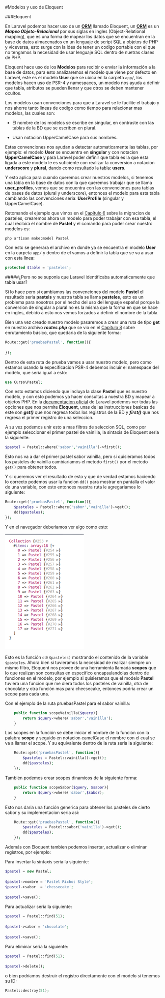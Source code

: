 #Modelos y uso de  Eloquent

###Eloquent

En Laravel podemos hacer uso de un [**ORM**](https://es.wikipedia.org/wiki/Mapeo_objeto-relacional) llamado Eloquent, un [**ORM**](https://es.wikipedia.org/wiki/Mapeo_objeto-relacional) es un ***Mapeo Objeto-Relacional*** por sus siglas en ingles (Object-Relational mapping), que es una forma de mapear los datos que se encuentran en la base de datos almacenados en un lenguaje de script SQL a objetos de PHP y viceversa, esto surge con la idea de tener un codigo portable con el que no tengamos la necesidad de usar lenguaje SQL dentro de nuetras clases de PHP.

Eloquent hace uso de los **Modelos** para recibir o enviar la información a la base de datos, para esto analizaremos el modelo que viene por defecto en Laravel, este es el modelo **User** que se ubica en la carpeta ```app/```, los modelos hacen uso de PSR-4 y namespaces, un modelo nos ayuda a definir que tabla, atributos se pueden llenar y que otros se deben mantener ocultos.

Los modelos usan convenciones para que a Laravel se le facilite el trabajo y nos ahorre tanto lineas de codigo como tiempo para relacionar mas modelos, las cuales son:

* El nombre de los modelos se escribe en singular, en contraste con las tablas de la BD que se escriben en plural.

* Usan notacion UpperCamelCase para sus nombres.

Estas convenciones nos ayudan a detectar automaticamente las tablas, por ejemplo: el modelo **User** se encuentra en **singular** y con notacion **UpperCamelCase** y para Laravel poder definir que tabla es la que esta ligada a este modelo le es suficiente con realizar la conversion a notacion **underscore** y **plural**, dando como resultado la tabla: **users**.

Y esto aplica para cuando queremos crear nuestros modelos, si tenemos una tabla en la base de datos con la que queremos trabajar que se llama **user_profiles**, vemos que se encuentra con las convenciones para tablas de bases de datos (plural y underscore), entonces el modelo para esta tabla cambiando las convenciones seria: **UserProfile** (singular y UpperCamelCase).

Retomando el ejemplo que vimos en el [Capítulo 6](chapter6.md) sobre la migracion de pasteles, crearemos ahora un modelo para poder trabajar con esa tabla, el cual recibira el nombre de **Pastel** y el comando para poder crear nuestro modelos es:

```shell
php artisan make:model Pastel
```
Con esto se generara el archivo en donde ya se encuentra el modelo **User** en la carpeta ```app/``` y dentro de el vamos a definir la tabla que se va a usar con esta linea:

```php
protected $table = 'pasteles';
```
#####¿Pero no se suponia que Laravel identificaba automaticamente que tabla usar?

Si lo hace pero si cambiamos las convenciones del modelo **Pastel** el resultado seria **pastels** y nuestra tabla se llama **pasteles**, esto es un problema para nosotros por el hecho del uso del lenguaje español porque la conversion de singular a plural no es la misma que la forma en que se hace en ingles, debido a esto nos vemos forzados a definir el nombre de la tabla.

Bien una vez creado nuestro modelo pasaremos a crear una ruta de tipo **get** en nuestro archivo ***routes.php*** que se vio en el [Capítulo 8](chapter9.md) sobre enrutamiento básico, que quedaria de la siguiente forma:

```php
Route::get('pruebasPastel', function(){

});
```

Dentro de esta ruta de prueba vamos a usar nuestro modelo, pero como estamos usando la especificacion PSR-4 debemos incluir el namespace del modelo, que seria igual a esto:

```php
use Curso\Pastel;
```

Con esto estamos diciendo que incluya la clase **Pastel** que es nuestro modelo, y con esto podemos ya hacer consultas a nuestra BD y mapear a objetos PHP. En la [documentacion oficial](http://laravel.com/docs/5.0/eloquent) de Laravel podemos ver todas las opciones que nos permite **Eloquent**, unas de las instrucciones basicas de este son ***get()*** que nos regresa todos los registros de la BD y ***first()*** que nos regresa el primer registro de una seleccion.

A su vez podemos unir esto a mas filtros de seleccion SQL, como por ejemplo seleccionar el primer pastel de vainilla, la sintaxis de Eloquent seria la siguiente:

```php
$pastel = Pastel::where('sabor','vainilla')->first();
```

Esto nos va a dar el primer pastel sabor vainilla, pero si quisieramos todos los pasteles de vainilla cambiariamos el metodo ```first()``` por el metodo ```get()``` para obtener todos.

Y si queremos ver el resultado de esto y que de verdad estamos haciendo lo correcto podemos usar la funcion ```dd()``` para mostrar en pantalla el valor de una variable, con esto entonces nuestra ruta le agregariamos lo siguiente:

```php
Route::get('pruebasPastel', function(){
	$pasteles = Pastel::where('sabor','vainilla')->get();
	dd($pasteles);
});
```

Y en el navegador deberiamos ver algo como esto:

![](images/collection.png)

Esto es la función ```dd($pasteles)``` mostrando el contenido de la variable ```$pasteles```. Ahora bien si tuvieramos la necesidad de realizar siempre un mismo filtro, Eloquent nos provee de una herramienta llamada **scopes** que lo que realizan son consultas en especifico encapsulandolas dentro de funciones en el modelo, por ejemplo si quisieramos que el modelo **Pastel** tuviera una funcion que me diera todos los pasteles de vainilla, otra de chocolate y otra función mas para cheesecake, entonces podria crear un scope para cada una.

Con el ejemplo de la ruta pruebasPastel para el sabor vainilla:

```php
	public function scopeVainilla($query){
    	return $query->where('sabor','vainilla');
    }
```

Los scopes en la función se debe iniciar el nombre de la función con la palabra **scope** y seguido en notacion camelCase el nombre con el cual se va a llamar el scope. Y su equivalente dentro de la ruta seria la siguiente:

```php
	Route::get('pruebasPastel', function(){
		$pasteles = Pastel::vainilla()->get();
		dd($pasteles);
	});
```

También podemos crear scopes dinamicos de la siguiente forma:

```php
	public function scopeSabor($query, $sabor){
    	return $query->where('sabor',$sabor);
    }
```
Esto nos daria una función generica para obtener los pasteles de cierto sabor y su implementacion seria asi:

```php
	Route::get('pruebasPastel', function(){
		$pasteles = Pastel::sabor('vainilla')->get();
		dd($pasteles);
	});
```

Además con Eloquent tambien podemos insertar, actualizar o eliminar registros, por ejemplo:

Para insertar la sintaxis seria la siguiente:

```php
$pastel = new Pastel;

$pastel->nombre = 'Pastel Richos Style';
$pastel->sabor  = 'chessecake';

$pastel->save();

```

Para actualizar seria la siguiente:

```php
$pastel = Pastel::find(51);

$pastel->sabor = 'chocolate';

$pastel->save();
```

Para eliminar seria la siguiente:

```php
$pastel = Pastel::find(51);

$pastel->delete();
```

o bien podriamos destruir el registro directamente con el modelo si tenemos su ID:

```php
Pastel::destroy(51);
```
